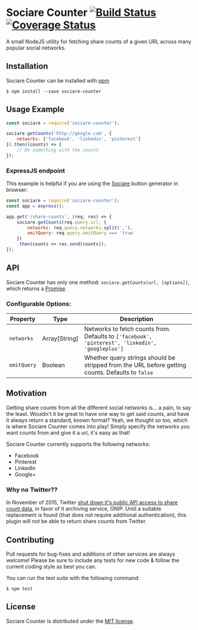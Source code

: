 # Sociare Counter [![Build Status](https://travis-ci.org/Globobeet/sociare-counter.svg?branch=master)](https://travis-ci.org/Globobeet/sociare-counter) [![Coverage Status](https://coveralls.io/repos/Globobeet/sociare-counter/badge.svg)](https://coveralls.io/r/Globobeet/sociare-counter)

A small NodeJS utility for fetching share counts of a given URL across many popular social networks.


## Installation

Sociare Counter can be installed with [npm](https://npmjs.org/package/sociare-counter)

```
$ npm install --save sociare-counter
```


## Usage Example

```javascript
const sociare = require('sociare-counter');

sociare.getCounts('http://google.com', {
	networks: ['facebook', 'linkedin', 'pinterest']
}).then((counts) => {
	// Do something with the counts
});
```

### ExpressJS endpoint

This example is helpful if you are using the [Sociare](https://npmjs.org/package/sociare) button generator in browser:

```javascript
const sociare = require('sociare-counter');
const app = express();

app.get('/share-counts', (req, res) => {
	sociare.getCounts(req.query.url, {
        networks: req.query.networks.split(','),
        omitQuery: req.query.omitQuery === 'true'
    })
    .then(counts => res.send(counts));
});
```


## API

Sociare Counter has only one method: `sociare.getCounts(url, [options])`, which returns a [Promise](https://developer.mozilla.org/en-US/docs/Web/JavaScript/Reference/Global_Objects/Promise).

### Configurable Options:

| Property | Type | Description |
| -------- | ---- | ----------- |
| `networks` | Array[String] | 	Networks to fetch counts from. Defaults to `['facebook', 'pinterest', 'linkedin', 'googleplus']` |
| `omitQuery` | Boolean | Whether query strings should be stripped from the URL before getting counts. Defaults to `false` |




## Motivation

Getting share counts from all the different social networks is... a pain, to say the least. Wouldn't it be great to have one way to get said counts, and have it always return a standard, known format? Yeah, we thought so too, which is where Sociare Counter comes into play! Simply specify the networks you want counts from and give it a url, it's easy as that!

Sociare Counter currently supports the following networks:

* Facebook
* Pinterest
* LinkedIn
* Google+

### Why no Twitter??

In November of 2015, Twitter [shut down it's public API access to share count data](https://blog.twitter.com/2015/hard-decisions-for-a-sustainable-platform), in favor of it archiving service, GNIP. Until a suitable replacement is found (that does not require additional authentication), this plugin will not be able to return share counts from Twitter.


## Contributing

Pull requests for bug-fixes and additions of other services are always welcome! Please be sure to include any tests for new code & follow the current coding style as best you can.

You can run the test suite with the following command:

```
$ npm test
```


## License

Sociare Counter is distributed under the [MIT license](https://github.com/Globobeet/sociare-counter/blob/master/license.txt).
